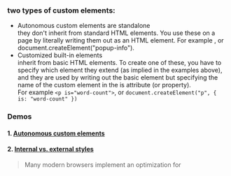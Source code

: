 ### two types of custom elements:  
- Autonomous custom elements are standalone   
they don't inherit from standard HTML elements. You use these on a page by literally writing them out as an HTML element. For example <popup-info>, or document.createElement("popup-info").  
- Customized built-in elements   
inherit from basic HTML elements. To create one of these, you have to specify which element they extend (as implied in the examples above), and they are used by writing out the basic element but specifying the name of the custom element in the is attribute (or property).  
For example `<p is="word-count">`, or `document.createElement("p", { is: "word-count" })`
  
### Demos
#### 1. [Autonomous custom elements](UsingCustomElementDemo/Autonomous%20custom%20elements.html)

#### 2. [Internal vs. external styles](UsingCustomElementDemo/Autonomous%20custom%20elements.html)
  > Many modern browsers implement an optimization for <style> tags either cloned from a common node or that have identical text, to allow them to share a single backing stylesheet. With this optimization the performance of external and internal styles should be similar.
#### 3. [Customized built-in elements](UsingCustomElementDemo/Autonomous%20custom%20elements.html)
```js
  class ExpandingList extends HTMLUListElement
  customElements.define('expanding-list', ExpandingList, { extends: "ul" });
```
```html
<ul is="expanding-list">
  ...
</ul>
```
#### 4. [Using the lifecycle callbacks](UsingCustomElementDemo/Autonomous%20custom%20elements.html)
  * connectedCallback: appended into document-connected element, moved
  > Note: connectedCallback may be called once your element is no longer connected, use Node.isConnected to make sure
  * disconnectedCallback: disconnected from the document's DOM.
  * adoptedCallback: moved to a new document.
  * attributeChangedCallback: observedAttributes决定监听哪些属性
